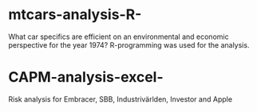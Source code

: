 # mtcars-analysis-R-
What car specifics are efficient on an environmental and economic perspective for the year 1974?
R-programming was used for the analysis.

# CAPM-analysis-excel-
Risk analysis for Embracer, SBB, Industrivärlden, Investor and Apple
